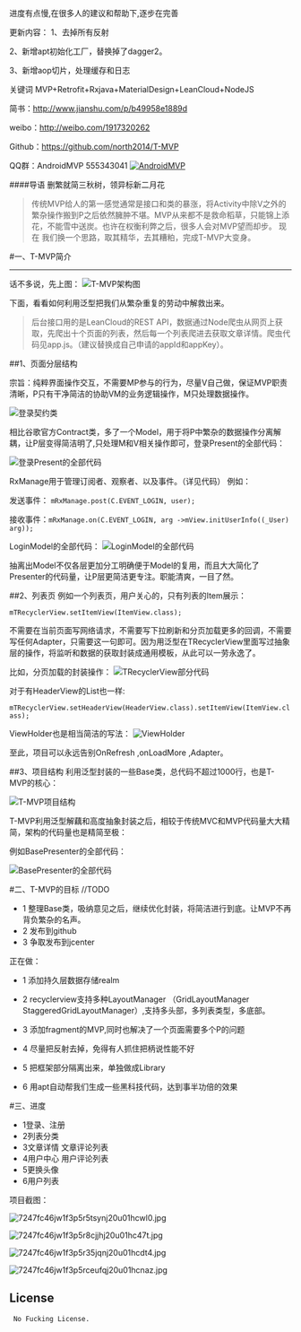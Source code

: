 进度有点慢,在很多人的建议和帮助下,逐步在完善

更新内容：
1、去掉所有反射

2、新增apt初始化工厂，替换掉了dagger2。

3、新增aop切片，处理缓存和日志


关键词 MVP+Retrofit+Rxjava+MaterialDesign+LeanCloud+NodeJS

简书：http://www.jianshu.com/p/b49958e1889d

weibo：http://weibo.com/1917320262

Github：https://github.com/north2014/T-MVP

QQ群：AndroidMVP   555343041 <a target="_blank" href="http://shang.qq.com/wpa/qunwpa?idkey=14f9009a0276624f6abf3221fe131c57ff05b70b5b4b922ed2c4aa4156155e73"><img border="0" src="http://pub.idqqimg.com/wpa/images/group.png" alt="AndroidMVP" title="AndroidMVP"></a>

####导语
删繁就简三秋树，领异标新二月花
>传统MVP给人的第一感觉通常是接口和类的暴涨，将Activity中除V之外的繁杂操作搬到P之后依然臃肿不堪。MVP从来都不是救命稻草，只能锦上添花，不能雪中送炭。也许在权衡利弊之后，很多人会对MVP望而却步。 现在  我们换一个思路，取其精华，去其糟粕，完成T-MVP大变身。

#一、T-MVP简介
***
话不多说，先上图：
![T-MVP架构图](http://upload-images.jianshu.io/upload_images/751860-0bcc0b49c3ab13a3.jpg?imageMogr2/auto-orient/strip%7CimageView2/2/w/1240)

 下面，看看如何利用泛型把我们从繁杂重复的劳动中解救出来。
>后台接口用的是LeanCloud的REST API，数据通过Node爬虫从网页上获取，先爬出十个页面的列表，然后每一个列表爬进去获取文章详情。爬虫代码见app.js。（建议替换成自己申请的appId和appKey）。

##1、页面分层结构

宗旨：纯粹界面操作交互，不需要MP参与的行为，尽量V自己做，保证MVP职责清晰，P只有干净简洁的协助VM的业务逻辑操作，M只处理数据操作。

![登录契约类](http://upload-images.jianshu.io/upload_images/751860-7c70aefc2a573290.png?imageMogr2/auto-orient/strip%7CimageView2/2/w/1240)


相比谷歌官方Contract类，多了一个Model，用于将P中繁杂的数据操作分离解耦，让P层变得简洁明了,只处理M和V相关操作即可，登录Present的全部代码：

![登录Present的全部代码](http://upload-images.jianshu.io/upload_images/751860-60544cde35b71772.png?imageMogr2/auto-orient/strip%7CimageView2/2/w/1240)


RxManage用于管理订阅者、观察者、以及事件。（详见代码）
例如：

发送事件： `mRxManage.post(C.EVENT_LOGIN, user);`

接收事件：`mRxManage.on(C.EVENT_LOGIN, arg ->mView.initUserInfo((_User) arg)); `

LoginModel的全部代码：
![LoginModel的全部代码](http://upload-images.jianshu.io/upload_images/751860-e07ed878aa12ae29.png?imageMogr2/auto-orient/strip%7CimageView2/2/w/1240)


抽离出Model不仅各层更加分工明确便于Model的复用，而且大大简化了Presenter的代码量，让P层更简洁更专注。职能清爽，一目了然。

##2、列表页
例如一个列表页，用户关心的，只有列表的Item展示：

  `mTRecyclerView.setItemView(ItemView.class);`

不需要在当前页面写网络请求，不需要写下拉刷新和分页加载更多的回调，不需要写任何Adapter，只需要这一句即可。因为用泛型在TRecyclerView里面写过抽象层的操作，将监听和数据的获取封装成通用模板，从此可以一劳永逸了。

比如，分页加载的封装操作：
![TRecyclerView部分代码](http://upload-images.jianshu.io/upload_images/751860-60b1a09e543d2a24.png?imageMogr2/auto-orient/strip%7CimageView2/2/w/1240)

对于有HeaderView的List也一样:

 `mTRecyclerView.setHeaderView(HeaderView.class).setItemView(ItemView.class);`

ViewHolder也是相当简洁的写法：
![ViewHolder](http://upload-images.jianshu.io/upload_images/751860-ff9843e014510adc.jpg?imageMogr2/auto-orient/strip%7CimageView2/2/w/1240)


至此，项目可以永远告别OnRefresh ,onLoadMore ,Adapter。

##3、项目结构
利用泛型封装的一些Base类，总代码不超过1000行，也是T-MVP的核心：

![T-MVP项目结构](http://upload-images.jianshu.io/upload_images/751860-281b2b0198b49042.jpg?imageMogr2/auto-orient/strip%7CimageView2/2/w/1240)

T-MVP利用泛型解藕和高度抽象封装之后，相较于传统MVC和MVP代码量大大精简，架构的代码量也是精简至极：

例如BasePresenter的全部代码：

![BasePresenter的全部代码](http://upload-images.jianshu.io/upload_images/751860-3f8dca2e4444e87a.png?imageMogr2/auto-orient/strip%7CimageView2/2/w/1240)


#二、T-MVP的目标
    //TODO
  * 1 整理Base类，吸纳意见之后，继续优化封装，将简洁进行到底。让MVP不再背负繁杂的名声。
  * 2 发布到github
  * 3 争取发布到jcenter
  
  
  正在做：
  * 1 添加持久层数据存储realm
  
  * 2 recyclerview支持多种LayoutManager （GridLayoutManager StaggeredGridLayoutManager）,支持多头部，多列表类型，多底部。
  
  * 3 添加fragment的MVP,同时也解决了一个页面需要多个P的问题
  
  * 4 尽量把反射去掉，免得有人抓住把柄说性能不好
  
  * 5 把框架部分隔离出来，单独做成Library
  
  * 6 用apt自动帮我们生成一些黑科技代码，达到事半功倍的效果



#三、进度
 * 1登录、注册
 * 2列表分类
 * 3文章详情 文章评论列表
 * 4用户中心 用户评论列表 
 * 5更换头像
 * 6用户列表

项目截图：


![7247fc46jw1f3p5r5tsynj20u01hcwl0.jpg](http://upload-images.jianshu.io/upload_images/751860-a76fb610afd96fac.jpg?imageMogr2/auto-orient/strip%7CimageView2/2/w/1240)



![7247fc46jw1f3p5r8cjjhj20u01hc47t.jpg](http://upload-images.jianshu.io/upload_images/751860-55c37ef159f474ec.jpg?imageMogr2/auto-orient/strip%7CimageView2/2/w/1240)


![7247fc46jw1f3p5r35jqnj20u01hcdt4.jpg](http://upload-images.jianshu.io/upload_images/751860-67d564d3254f6e89.jpg?imageMogr2/auto-orient/strip%7CimageView2/2/w/1240)


![7247fc46jw1f3p5rceufqj20u01hcnaz.jpg](http://upload-images.jianshu.io/upload_images/751860-836f500152f280bc.jpg?imageMogr2/auto-orient/strip%7CimageView2/2/w/1240)



## License

```
 No Fucking License.  
```

